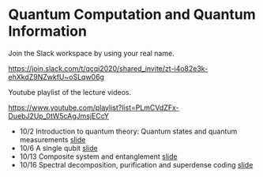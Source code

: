 # Quantum Computation and Quantum Information

Join the Slack workspace by using your real name.

https://join.slack.com/t/qcqi2020/shared_invite/zt-i4o82e3k-ehXkdZ9NZwkfU~oSLqw06g

Youtube playlist of the lecture videos.

https://www.youtube.com/playlist?list=PLmCVdZFx-DuebJ2Up_0tW5cAgJmsjECcY

* 10/2 Introduction to quantum theory: Quantum states and quantum measurements [slide](/tex/01_states_measurements.pdf)
* 10/6 A single qubit [slide](/tex/02_1qubit.pdf)
* 10/13 Composite system and entanglement [slide](/tex/03_joint.pdf)
* 10/16 Spectral decomposition, purification and superdense coding [slide](/tex/04_mixed_state.pdf)
